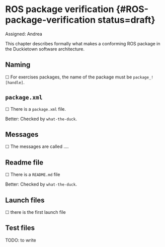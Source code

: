 # ROS package verification {#ROS-package-verification status=draft}

Assigned: Andrea

This chapter describes formally what makes a conforming ROS package in the
Duckietown software architecture.


## Naming

☐ For exercises packages, the name of the package must be `package_![handle]`.

## `package.xml`

☐ There is a `package.xml` file.

Better: Checked by `what-the-duck`.

## Messages

☐ The messages are called ….

## Readme file

☐ There is a `README.md` file

Better: Checked by `what-the-duck`.

## Launch files

☐ there is the first launch file

## Test files

TODO: to write
